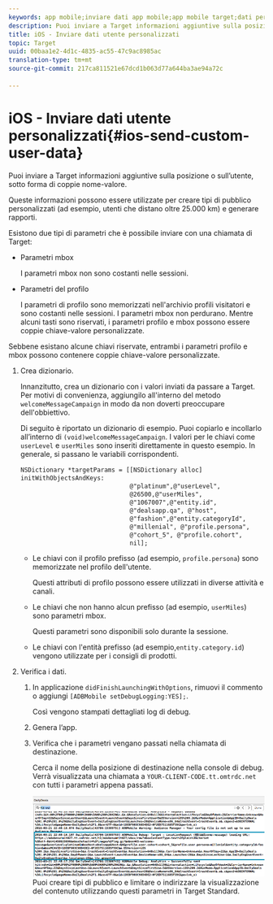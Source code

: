 ```yaml
---
keywords: app mobile;inviare dati app mobile;app mobile target;dati personalizzati utente mobile;app mobile;dati personalizzati app mobile
description: Puoi inviare a Target informazioni aggiuntive sulla posizione o sull’utente, sotto forma di coppie nome-valore.
title: iOS - Inviare dati utente personalizzati
topic: Target
uuid: 00baa1e2-4d1c-4835-ac55-47c9ac8985ac
translation-type: tm+mt
source-git-commit: 217ca811521e67dcd1b063d77a644ba3ae94a72c

---
```



# iOS - Inviare dati utente personalizzati{#ios-send-custom-user-data}

Puoi inviare a Target informazioni aggiuntive sulla posizione o sull’utente, sotto forma di coppie nome-valore.

Queste informazioni possono essere utilizzate per creare tipi di pubblico personalizzati (ad esempio, utenti che distano oltre 25.000 km) e generare rapporti.

Esistono due tipi di parametri che è possibile inviare con una chiamata di Target:

* Parametri mbox

   I parametri mbox non sono costanti nelle sessioni.
* Parametri del profilo

   I parametri di profilo sono memorizzati nell'archivio profili visitatori e sono costanti nelle sessioni. I parametri mbox non perdurano. Mentre alcuni tasti sono riservati, i parametri profilo e mbox possono essere coppie chiave-valore personalizzate.

Sebbene esistano alcune chiavi riservate, entrambi i parametri profilo e mbox possono contenere coppie chiave-valore personalizzate.

1. Crea dizionario.

   Innanzitutto, crea un dizionario con i valori inviati da passare a Target. Per motivi di convenienza, aggiungilo all'interno del metodo `welcomeMessageCampaign` in modo da non doverti preoccupare dell'obbiettivo.

   Di seguito è riportato un dizionario di esempio. Puoi copiarlo e incollarlo all’interno di `(void)welcomeMessageCampaign`. I valori per le chiavi come `userLevel` e `userMiles` sono inseriti direttamente in questo esempio. In generale, si passano le variabili corrispondenti.

   ```
   NSDictionary *targetParams = [[NSDictionary alloc] initWithObjectsAndKeys: 
                                 @"platinum",@"userLevel", 
                                 @26500,@"userMiles", 
                                 @"1067007",@"entity.id", 
                                 @"dealsapp.qa", @"host", 
                                 @"fashion",@"entity.categoryId", 
                                 @"millenial", @"profile.persona", 
                                 @"cohort_5", @"profile.cohort", 
                                 nil];
   ```

   * Le chiavi con il profilo prefisso (ad esempio, `profile.persona`) sono memorizzate nel profilo dell'utente.

      Questi attributi di profilo possono essere utilizzati in diverse attività e canali.

   * Le chiavi che non hanno alcun prefisso (ad esempio, `userMiles`) sono parametri mbox.

      Questi parametri sono disponibili solo durante la sessione.

   * Le chiavi con l'entità prefisso (ad esempio,`entity.category.id`) vengono utilizzate per i consigli di prodotti.

1. Verifica i dati.
   1. In applicazione `didFinishLaunchingWithOptions`, rimuovi il commento o aggiungi `[ADBMobile setDebugLogging:YES];`.

      Così vengono stampati dettagliati log di debug.
   1. Genera l’app.
   1. Verifica che i parametri vengano passati nella chiamata di destinazione.

      Cerca il nome della posizione di destinazione nella console di debug. Verrà visualizzata una chiamata a `YOUR-CLIENT-CODE.tt.omtrdc.net` con tutti i parametri appena passati.

      ![](assets/mobile-debug.png)
   Puoi creare tipi di pubblico e limitare o indirizzare la visualizzazione del contenuto utilizzando questi parametri in Target Standard.
